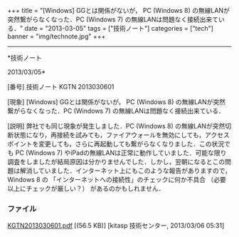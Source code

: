 ﻿+++
title = "[Windows] GGとは関係がないが， PC (Windows 8) の無線LANが突然繋がらなくなった．PC (Windows 7) の無線LANは問題なく接続出来ている．"
date = "2013-03-05"
tags = ["技術ノート"]
categories = ["tech"]
banner = "img/technote.jpg"
+++

-----------------------------------------------------------------------------------------------------------------------------

*技術ノート

2013/03/05*


[番号]
技術ノート KGTN 2013030601

[現象]
[Windows] GGとは関係がないが， PC (Windows 8)
の無線LANが突然繋がらなくなった．PC (Windows 7)
の無線LANは問題なく接続出来ている．

[説明]
弊社でも同じ現象が発生しました．PC (Windows 8)
の無線LANが突然切断状態になり，再接続を試みても，ファイアウォールを無効にしても，アクセスポイントを変更しても，さらに再起動しても繋がらなくなりました．この状況でも
PC (Windows 7)
やiPadの無線LANは正常に動作していました．可能な限り調査をしましたが結局原因は分かりませんでした．しかし，翌朝になるとこの問題は解消していました．インターネット上にもこのような報告がありますので，
Windows 8 の 「インターネットへの接続性」のチェックに何か不具合
（必要以上にチェックが厳しい？） があるのかもしれません．


### ファイル

 
 


[KGTN2013030601.pdf](http://techreport.kitasp.net/attachments/download/1256/KGTN2013030601.pdf)
 [(56.5 KB)] [kitasp 技術センター, 2013/03/06
05:31]


 


 

